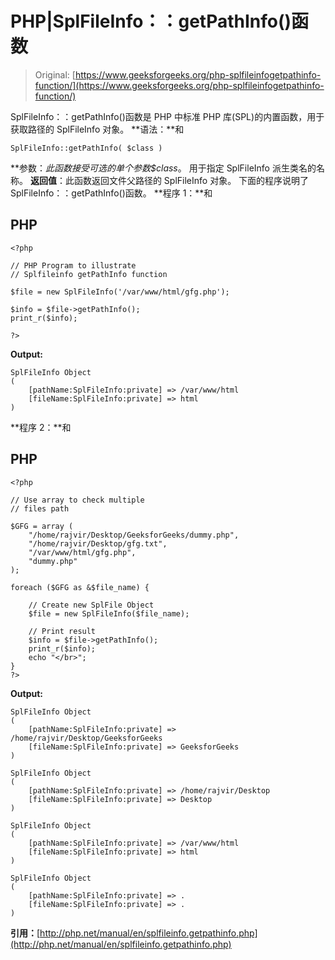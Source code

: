 # PHP|SplFileInfo：：getPathInfo()函数

> Original: [https://www.geeksforgeeks.org/php-splfileinfogetpathinfo-function/](https://www.geeksforgeeks.org/php-splfileinfogetpathinfo-function/)

SplFileInfo：：getPathInfo()函数是 PHP 中标准 PHP 库(SPL)的内置函数，用于获取路径的 SplFileInfo 对象。
**语法：**和

```
SplFileInfo::getPathInfo( $class )
```

**参数：**此函数接受可选的单个参数*$class*。 用于指定 SplFileInfo 派生类名的名称。
**返回值**：此函数返回文件父路径的 SplFileInfo 对象。
下面的程序说明了 SplFileInfo：：getPathInfo()函数。
**程序 1：**和

## PHP

```
<?php

// PHP Program to illustrate
// Splfileinfo getPathInfo function

$file = new SplFileInfo('/var/www/html/gfg.php');

$info = $file->getPathInfo();
print_r($info);

?>
```

**Output:** 

```
SplFileInfo Object
(
    [pathName:SplFileInfo:private] => /var/www/html
    [fileName:SplFileInfo:private] => html
)
```

**程序 2：**和

## PHP

```
<?php

// Use array to check multiple
// files path

$GFG = array (
    "/home/rajvir/Desktop/GeeksforGeeks/dummy.php",
    "/home/rajvir/Desktop/gfg.txt",
    "/var/www/html/gfg.php",
    "dummy.php"
);

foreach ($GFG as &$file_name) {

    // Create new SplFile Object
    $file = new SplFileInfo($file_name);

    // Print result
    $info = $file->getPathInfo();
    print_r($info);
    echo "</br>";
}
?>
```

**Output:** 

```
SplFileInfo Object
(
    [pathName:SplFileInfo:private] => /home/rajvir/Desktop/GeeksforGeeks
    [fileName:SplFileInfo:private] => GeeksforGeeks
)

SplFileInfo Object
(
    [pathName:SplFileInfo:private] => /home/rajvir/Desktop
    [fileName:SplFileInfo:private] => Desktop
)

SplFileInfo Object
(
    [pathName:SplFileInfo:private] => /var/www/html
    [fileName:SplFileInfo:private] => html
)

SplFileInfo Object
(
    [pathName:SplFileInfo:private] => .
    [fileName:SplFileInfo:private] => .
)
```

**引用：**[http://php.net/manual/en/splfileinfo.getpathinfo.php](http://php.net/manual/en/splfileinfo.getpathinfo.php)